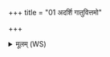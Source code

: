 +++
title = "01 अदर्शि गातुवित्तमो"

+++
<details><summary>मूलम् (WS)</summary>

अदर्शि गातुवित्तमो यस्मिन् व्रतान्यादधुः ।  
उपो षु जातमार्यस्य वर्धनं सोमं गच्छन्तु नो गिरः ॥ ॥ १ ॥
</details>